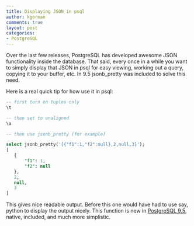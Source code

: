 ```yaml
---
title: Displaying JSON in psql
author: kgorman
comments: true
layout: post
categories:
- PostgreSQL
---
```


Over the last few releases, PostgreSQL has developed awesome JSON functionality inside the database. That said, every once in a while you want to simply display that JSON in psql for easy viewing, working out a query, copying it to your buffer, etc. In 9.5 jsonb_pretty was included to solve this need.

<!--more-->

Here is a real quick tip for how use it in psql:

```sql
-- first turn on tuples only
\t

-- then set to unaligned
\a

-- then use jsonb_pretty (for example)

select jsonb_pretty('[{"f1":1,"f2":null},2,null,3]');
[
   {
       "f1": 1,
       "f2": null
   },
   2,
   null,
   3
]
```
This gives nice readable output. Before this one would have had to use say, python to display the output nicely. This function is new in [PostgreSQL 9.5](http://www.postgresql.org/docs/9.5/static/functions-json.html), native, included, and much more simplistic.
